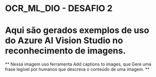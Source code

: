 # OCR_ML_DIO - DESAFIO 2

# Aqui são gerados exemplos de uso do Azure AI Vision Studio no reconhecimento de imagens. #

** Nessa imagem uso  ferramenta Add captions to images, que Gere uma frase legível por humanos que descreva o conteúdo de uma imagem. **


